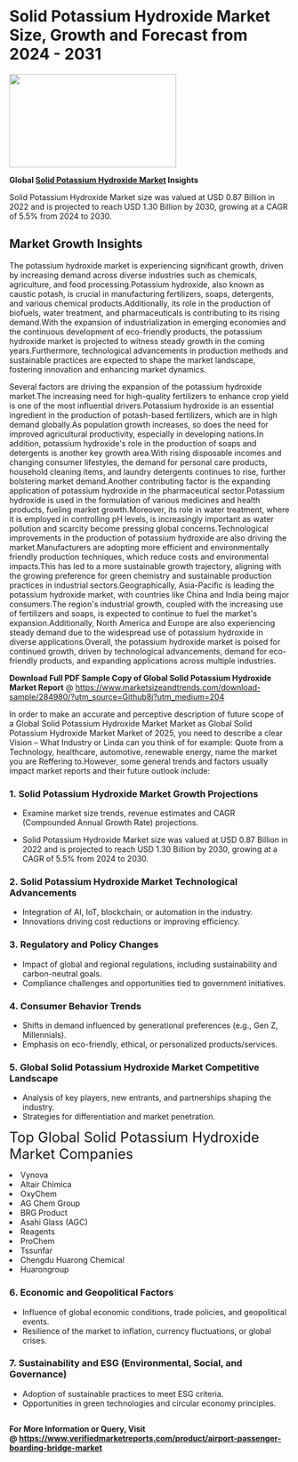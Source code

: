 <H1>Solid Potassium Hydroxide Market Size, Growth and Forecast from 2024 - 2031</H1><img class="aligncenter size-medium wp-image-584254" src="https://thirdeyenews.in/wp-content/uploads/2024/09/Global-Market-Research-300x168.jpeg" alt="" width="300" height="168" /><p><strong>Global&nbsp;<a href="https://www.marketsizeandtrends.com/download-sample/284980/?utm_source=Github8j?utm_medium=204">Solid Potassium Hydroxide Market</a> Insights</strong></p><p>Solid Potassium Hydroxide Market size was valued at USD 0.87 Billion in 2022 and is projected to reach USD 1.30 Billion by 2030, growing at a CAGR of 5.5% from 2024 to 2030.</p><p><h2>Market Growth Insights</h2> <p>The potassium hydroxide market is experiencing significant growth, driven by increasing demand across diverse industries such as chemicals, agriculture, and food processing.Potassium hydroxide, also known as caustic potash, is crucial in manufacturing fertilizers, soaps, detergents, and various chemical products.Additionally, its role in the production of biofuels, water treatment, and pharmaceuticals is contributing to its rising demand.With the expansion of industrialization in emerging economies and the continuous development of eco-friendly products, the potassium hydroxide market is projected to witness steady growth in the coming years.Furthermore, technological advancements in production methods and sustainable practices are expected to shape the market landscape, fostering innovation and enhancing market dynamics.</p> <p>Several factors are driving the expansion of the potassium hydroxide market.The increasing need for high-quality fertilizers to enhance crop yield is one of the most influential drivers.Potassium hydroxide is an essential ingredient in the production of potash-based fertilizers, which are in high demand globally.As population growth increases, so does the need for improved agricultural productivity, especially in developing nations.In addition, potassium hydroxide's role in the production of soaps and detergents is another key growth area.With rising disposable incomes and changing consumer lifestyles, the demand for personal care products, household cleaning items, and laundry detergents continues to rise, further bolstering market demand.Another contributing factor is the expanding application of potassium hydroxide in the pharmaceutical sector.Potassium hydroxide is used in the formulation of various medicines and health products, fueling market growth.Moreover, its role in water treatment, where it is employed in controlling pH levels, is increasingly important as water pollution and scarcity become pressing global concerns.Technological improvements in the production of potassium hydroxide are also driving the market.Manufacturers are adopting more efficient and environmentally friendly production techniques, which reduce costs and environmental impacts.This has led to a more sustainable growth trajectory, aligning with the growing preference for green chemistry and sustainable production practices in industrial sectors.Geographically, Asia-Pacific is leading the potassium hydroxide market, with countries like China and India being major consumers.The region's industrial growth, coupled with the increasing use of fertilizers and soaps, is expected to continue to fuel the market's expansion.Additionally, North America and Europe are also experiencing steady demand due to the widespread use of potassium hydroxide in diverse applications.Overall, the potassium hydroxide market is poised for continued growth, driven by technological advancements, demand for eco-friendly products, and expanding applications across multiple industries.</p><p><span class=""><strong>Download Full PDF Sample Copy of Global Solid Potassium Hydroxide Market Report</strong> @ <a href="https://www.marketsizeandtrends.com/download-sample/284980/?utm_source=Github8j?utm_medium=204" target="_blank">https://www.marketsizeandtrends.com/download-sample/284980/?utm_source=Github8j?utm_medium=204</a></span></p><p>In order to make an accurate and perceptive description of future scope of a Global&nbsp;Solid Potassium Hydroxide Market Market as Global&nbsp;Solid Potassium Hydroxide Market Market of 2025, you need to describe a clear Vision &ndash; What Industry or Linda can you think of for example: Quote from a Technology, healthcare, automotive, renewable energy, name the market you are Reffering to.However, some general trends and factors usually impact market reports and their future outlook include:</p><h3>1.&nbsp;<strong>Solid Potassium Hydroxide Market Growth Projections</strong></h3><ul><li>Examine market size trends, revenue estimates and CAGR (Compounded Annual Growth Rate) projections.</li><li><p>Solid Potassium Hydroxide Market size was valued at USD 0.87 Billion in 2022 and is projected to reach USD 1.30 Billion by 2030, growing at a CAGR of 5.5% from 2024 to 2030.</p></li></ul><h3>2.&nbsp;<strong>Solid Potassium Hydroxide Market Technological Advancements</strong></h3><ul><li>Integration of AI, IoT, blockchain, or automation in the industry.</li><li>Innovations driving cost reductions or improving efficiency.</li></ul><h3>3.&nbsp;<strong>Regulatory and Policy Changes</strong></h3><ul><li>Impact of global and regional regulations, including sustainability and carbon-neutral goals.</li><li>Compliance challenges and opportunities tied to government initiatives.</li></ul><h3>4.&nbsp;<strong>Consumer Behavior Trends</strong></h3><ul><li>Shifts in demand influenced by generational preferences (e.g., Gen Z, Millennials).</li><li>Emphasis on eco-friendly, ethical, or personalized products/services.</li></ul><h3>5.&nbsp;<strong>Global Solid Potassium Hydroxide Market Competitive Landscape</strong></h3><ul><li>Analysis of key players, new entrants, and partnerships shaping the industry.</li><li>Strategies for differentiation and market penetration.</li></ul><p data-pm-slice="1 1 []"><span style="color: inherit; font-family: inherit; font-size: 25px;">Top Global Solid Potassium Hydroxide Market Companies</span></p><div class="" data-test-id=""><p><li>Vynova</li><li> Altair Chimica</li><li> OxyChem</li><li> AG Chem Group</li><li> BRG Product</li><li> Asahi Glass (AGC)</li><li> Reagents</li><li> ProChem</li><li> Tssunfar</li><li> Chengdu Huarong Chemical</li><li> Huarongroup</li></p></div><h3>6.&nbsp;<strong>Economic and Geopolitical Factors</strong></h3><ul><li>Influence of global economic conditions, trade policies, and geopolitical events.</li><li>Resilience of the market to inflation, currency fluctuations, or global crises.</li></ul><h3>7.&nbsp;<strong>Sustainability and ESG (Environmental, Social, and Governance)</strong></h3><ul><li>Adoption of sustainable practices to meet ESG criteria.</li><li>Opportunities in green technologies and circular economy principles.</li></ul><h2><strong style="font-size: 14px;">For More Information or Query, Visit @&nbsp;</strong><a style="background-color: #ffffff; font-size: 14px;" href="https://www.marketsizeandtrends.com/report/solid-potassium-hydroxide-market/" target="_blank">https://www.verifiedmarketreports.com/product/airport-passenger-boarding-bridge-market</a></h2>